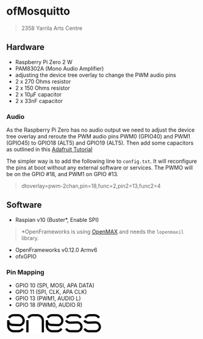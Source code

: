 # ofMosquitto

> 2358 Yarrila Arts Centre

## Hardware

  - Raspberry Pi Zero 2 W
  - PAM8302A (Mono Audio Amplifier)
  - adjusting the device tree overlay to change the PWM audio pins
  - 2 x 270 Ohms resistor
  - 2 x 150 Ohms resistor
  - 2 x 10µF capacitor
  - 2 x 33nF capacitor

### Audio

As the Raspberry Pi Zero has no audio output we need to adjust the device tree overlay and reroute the PWM audio pins PWM0 (GPIO40) and PWM1 (GPIO45) to GPIO18 (ALT5) and GPIO19 (ALT5). Then add some capacitors as outlined in this [Adafruit Tutorial](https://learn.adafruit.com/adding-basic-audio-ouput-to-raspberry-pi-zero/pi-zero-pwm-audio)

The simpler way is to add the following line to `config.txt`. It will reconfigure the pins at boot without any external software or services. The PWMO will be on the GPIO #18, and PWM1 on GPIO #13.

  > dtoverlay=pwm-2chan,pin=18,func=2,pin2=13,func2=4

## Software

  - Raspian v10 (Buster*, Enable SPI)

> *OpenFrameworks is using [OpenMAX](https://www.khronos.org/openmaxil) and needs the `lopenmaxil` library.

  - OpenFrameworks v0.12.0 Armv6
  - ofxGPIO

### Pin Mapping

  - GPIO 10 (SPI, MOSI, APA DATA)
  - GPIO 11 (SPI, CLK,  APA CLK)
  - GPIO 13 (PWM1, AUDIO L)
  - GPIO 18 (PWM0, AUDIO R)

![preview](img/eness_logo.png)
